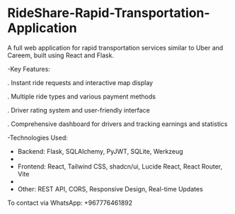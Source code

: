 # RideShare-Rapid-Transportation-Application
A full web application for rapid transportation services similar to Uber and Careem, built using React and Flask.

-Key Features:

. Instant ride requests and interactive map display

. Multiple ride types and various payment methods

. Driver rating system and user-friendly interface

. Comprehensive dashboard for drivers and tracking earnings and statistics

-Technologies Used:

- Backend: Flask, SQLAlchemy, PyJWT, SQLite, Werkzeug
- 
- Frontend: React, Tailwind CSS, shadcn/ui, Lucide React, React Router, Vite
- 
- Other: REST API, CORS, Responsive Design, Real-time Updates


To contact via WhatsApp: +967776461892

